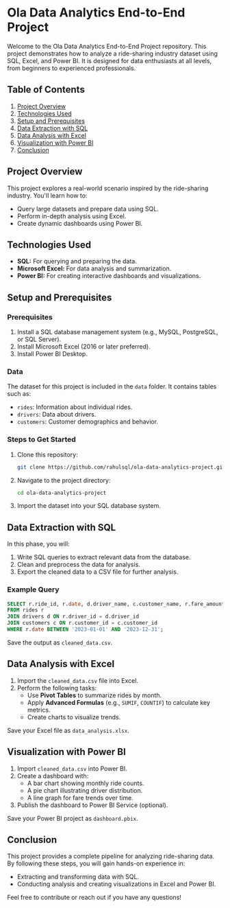 # Ola Data Analytics End-to-End Project

Welcome to the Ola Data Analytics End-to-End Project repository. This project demonstrates how to analyze a ride-sharing industry dataset using SQL, Excel, and Power BI. It is designed for data enthusiasts at all levels, from beginners to experienced professionals.

## Table of Contents
1. [Project Overview](#project-overview)
2. [Technologies Used](#technologies-used)
3. [Setup and Prerequisites](#setup-and-prerequisites)
4. [Data Extraction with SQL](#data-extraction-with-sql)
5. [Data Analysis with Excel](#data-analysis-with-excel)
6. [Visualization with Power BI](#visualization-with-power-bi)
7. [Conclusion](#conclusion)

## Project Overview
This project explores a real-world scenario inspired by the ride-sharing industry. You'll learn how to:
- Query large datasets and prepare data using SQL.
- Perform in-depth analysis using Excel.
- Create dynamic dashboards using Power BI.

## Technologies Used
- **SQL:** For querying and preparing the data.
- **Microsoft Excel:** For data analysis and summarization.
- **Power BI:** For creating interactive dashboards and visualizations.

## Setup and Prerequisites
### Prerequisites
1. Install a SQL database management system (e.g., MySQL, PostgreSQL, or SQL Server).
2. Install Microsoft Excel (2016 or later preferred).
3. Install Power BI Desktop.

### Data
The dataset for this project is included in the `data` folder. It contains tables such as:
- `rides`: Information about individual rides.
- `drivers`: Data about drivers.
- `customers`: Customer demographics and behavior.

### Steps to Get Started
1. Clone this repository:
   ```bash
   git clone https://github.com/rahulsql/ola-data-analytics-project.git
   ```
2. Navigate to the project directory:
   ```bash
   cd ola-data-analytics-project
   ```
3. Import the dataset into your SQL database system.

## Data Extraction with SQL
In this phase, you will:
1. Write SQL queries to extract relevant data from the database.
2. Clean and preprocess the data for analysis.
3. Export the cleaned data to a CSV file for further analysis.

### Example Query
```sql
SELECT r.ride_id, r.date, d.driver_name, c.customer_name, r.fare_amount
FROM rides r
JOIN drivers d ON r.driver_id = d.driver_id
JOIN customers c ON r.customer_id = c.customer_id
WHERE r.date BETWEEN '2023-01-01' AND '2023-12-31';
```
Save the output as `cleaned_data.csv`.

## Data Analysis with Excel
1. Import the `cleaned_data.csv` file into Excel.
2. Perform the following tasks:
   - Use **Pivot Tables** to summarize rides by month.
   - Apply **Advanced Formulas** (e.g., `SUMIF`, `COUNTIF`) to calculate key metrics.
   - Create charts to visualize trends.

Save your Excel file as `data_analysis.xlsx`.

## Visualization with Power BI
1. Import `cleaned_data.csv` into Power BI.
2. Create a dashboard with:
   - A bar chart showing monthly ride counts.
   - A pie chart illustrating driver distribution.
   - A line graph for fare trends over time.
3. Publish the dashboard to Power BI Service (optional).

Save your Power BI project as `dashboard.pbix`.

## Conclusion
This project provides a complete pipeline for analyzing ride-sharing data. By following these steps, you will gain hands-on experience in:
- Extracting and transforming data with SQL.
- Conducting analysis and creating visualizations in Excel and Power BI.

Feel free to contribute or reach out if you have any questions!
